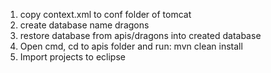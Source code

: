 1. copy context.xml to conf folder of tomcat
2. create database name dragons
3. restore database from apis/dragons into created database
4. Open cmd, cd to apis folder and run: mvn clean install
5. Import projects to eclipse